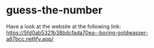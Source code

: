 # guess-the-number
Have a look at the website at the following link:
https://5fd0ab5321b38bdcfada70ea--boring-goldwasser-a87bcc.netlify.app/
